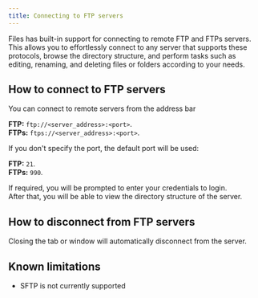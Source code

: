 ```yaml
---
title: Connecting to FTP servers
---
```


Files has built-in support for connecting to remote FTP and FTPs servers.
This allows you to effortlessly connect to any server that supports these protocols, browse the directory structure, and perform tasks such as editing, renaming, and deleting files or folders according to your needs.

## How to connect to FTP servers

You can connect to remote servers from the address bar

**FTP:** `ftp://<server_address>:<port>`.  
**FTPs:** `ftps://<server_address>:<port>`.

If you don't specify the port, the default port will be used:

**FTP:** `21`.  
**FTPs:** `990`.

If required, you will be prompted to enter your credentials to login.  
After that, you will be able to view the directory structure of the server.

## How to disconnect from FTP servers

Closing the tab or window will automatically disconnect from the server.

## Known limitations

- SFTP is not currently supported
